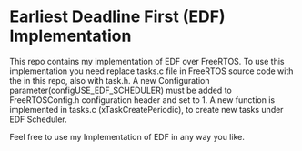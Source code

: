 # Earliest Deadline First (EDF) Implementation #

This repo contains my implementation of EDF over FreeRTOS.
To use this implementation you need replace tasks.c file in FreeRTOS source code with the in this repo, also with task.h.
A new Configuration parameter(configUSE_EDF_SCHEDULER) must be added to FreeRTOSConfig.h configuration header and set to 1.
A new function is implemented in tasks.c (xTaskCreatePeriodic), to create new tasks under EDF Scheduler.


Feel free to use my Implementation of EDF in any way you like.

